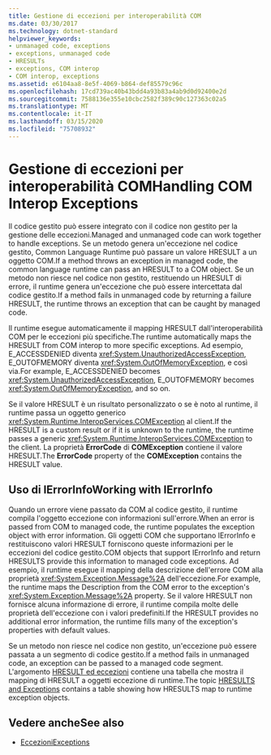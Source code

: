 ```yaml
---
title: Gestione di eccezioni per interoperabilità COM
ms.date: 03/30/2017
ms.technology: dotnet-standard
helpviewer_keywords:
- unmanaged code, exceptions
- exceptions, unmanaged code
- HRESULTs
- exceptions, COM interop
- COM interop, exceptions
ms.assetid: e6104aa8-8e5f-4069-b864-def85579c96c
ms.openlocfilehash: 17cd739ac40b43bdd4a93b83a4ab9d0d92400e2d
ms.sourcegitcommit: 7588136e355e10cbc2582f389c90c127363c02a5
ms.translationtype: MT
ms.contentlocale: it-IT
ms.lasthandoff: 03/15/2020
ms.locfileid: "75708932"
---
```

# <a name="handling-com-interop-exceptions"></a><span data-ttu-id="555c8-102">Gestione di eccezioni per interoperabilità COM</span><span class="sxs-lookup"><span data-stu-id="555c8-102">Handling COM Interop Exceptions</span></span>
<span data-ttu-id="555c8-103">Il codice gestito può essere integrato con il codice non gestito per la gestione delle eccezioni.</span><span class="sxs-lookup"><span data-stu-id="555c8-103">Managed and unmanaged code can work together to handle exceptions.</span></span> <span data-ttu-id="555c8-104">Se un metodo genera un'eccezione nel codice gestito, Common Language Runtime può passare un valore HRESULT a un oggetto COM.</span><span class="sxs-lookup"><span data-stu-id="555c8-104">If a method throws an exception in managed code, the common language runtime can pass an HRESULT to a COM object.</span></span> <span data-ttu-id="555c8-105">Se un metodo non riesce nel codice non gestito, restituendo un HRESULT di errore, il runtime genera un'eccezione che può essere intercettata dal codice gestito.</span><span class="sxs-lookup"><span data-stu-id="555c8-105">If a method fails in unmanaged code by returning a failure HRESULT, the runtime throws an exception that can be caught by managed code.</span></span>  
  
 <span data-ttu-id="555c8-106">Il runtime esegue automaticamente il mapping HRESULT dall'interoperabilità COM per le eccezioni più specifiche.</span><span class="sxs-lookup"><span data-stu-id="555c8-106">The runtime automatically maps the HRESULT from COM interop to more specific exceptions.</span></span> <span data-ttu-id="555c8-107">Ad esempio, E_ACCESSDENIED diventa <xref:System.UnauthorizedAccessException>, E_OUTOFMEMORY diventa <xref:System.OutOfMemoryException>, e così via.</span><span class="sxs-lookup"><span data-stu-id="555c8-107">For example, E_ACCESSDENIED becomes <xref:System.UnauthorizedAccessException>, E_OUTOFMEMORY becomes <xref:System.OutOfMemoryException>, and so on.</span></span>  
  
 <span data-ttu-id="555c8-108">Se il valore HRESULT è un risultato personalizzato o se è noto al runtime, il runtime passa un oggetto generico <xref:System.Runtime.InteropServices.COMException> al client.</span><span class="sxs-lookup"><span data-stu-id="555c8-108">If the HRESULT is a custom result or if it is unknown to the runtime, the runtime passes a generic <xref:System.Runtime.InteropServices.COMException> to the client.</span></span> <span data-ttu-id="555c8-109">La proprietà **ErrorCode** di **COMException** contiene il valore HRESULT.</span><span class="sxs-lookup"><span data-stu-id="555c8-109">The **ErrorCode** property of the **COMException** contains the HRESULT value.</span></span>  
  
## <a name="working-with-ierrorinfo"></a><span data-ttu-id="555c8-110">Uso di IErrorInfo</span><span class="sxs-lookup"><span data-stu-id="555c8-110">Working with IErrorInfo</span></span>  
 <span data-ttu-id="555c8-111">Quando un errore viene passato da COM al codice gestito, il runtime compila l'oggetto eccezione con informazioni sull'errore.</span><span class="sxs-lookup"><span data-stu-id="555c8-111">When an error is passed from COM to managed code, the runtime populates the exception object with error information.</span></span> <span data-ttu-id="555c8-112">Gli oggetti COM che supportano IErrorInfo e restituiscono valori HRESULT forniscono queste informazioni per le eccezioni del codice gestito.</span><span class="sxs-lookup"><span data-stu-id="555c8-112">COM objects that support IErrorInfo and return HRESULTS provide this information to managed code exceptions.</span></span> <span data-ttu-id="555c8-113">Ad esempio, il runtime esegue il mapping della descrizione dell'errore COM alla proprietà <xref:System.Exception.Message%2A> dell'eccezione.</span><span class="sxs-lookup"><span data-stu-id="555c8-113">For example, the runtime maps the Description from the COM error to the exception's <xref:System.Exception.Message%2A> property.</span></span> <span data-ttu-id="555c8-114">Se il valore HRESULT non fornisce alcuna informazione di errore, il runtime compila molte delle proprietà dell'eccezione con i valori predefiniti.</span><span class="sxs-lookup"><span data-stu-id="555c8-114">If the HRESULT provides no additional error information, the runtime fills many of the exception's properties with default values.</span></span>  
  
 <span data-ttu-id="555c8-115">Se un metodo non riesce nel codice non gestito, un'eccezione può essere passata a un segmento di codice gestito.</span><span class="sxs-lookup"><span data-stu-id="555c8-115">If a method fails in unmanaged code, an exception can be passed to a managed code segment.</span></span> <span data-ttu-id="555c8-116">L'argomento [HRESULT ed eccezioni](../../../docs/framework/interop/how-to-map-hresults-and-exceptions.md) contiene una tabella che mostra il mapping di HRESULT a oggetti eccezione di runtime.</span><span class="sxs-lookup"><span data-stu-id="555c8-116">The topic [HRESULTS and Exceptions](../../../docs/framework/interop/how-to-map-hresults-and-exceptions.md) contains a table showing how HRESULTS map to runtime exception objects.</span></span>  

## <a name="see-also"></a><span data-ttu-id="555c8-117">Vedere anche</span><span class="sxs-lookup"><span data-stu-id="555c8-117">See also</span></span>

- [<span data-ttu-id="555c8-118">Eccezioni</span><span class="sxs-lookup"><span data-stu-id="555c8-118">Exceptions</span></span>](index.md)
